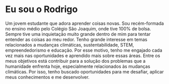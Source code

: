 # Eu sou o Rodrigo

Um jovem estudante que adora aprender coisas novas. Sou recém-formada no ensino médio pelo Colégio São Joaquim, onde tive 100% de bolsa. Sempre tive uma inquietação muito grande dentro de mim para tentar entender as coisas ao meu redor. Tenho grande interesse em temas relacionados a mudanças climáticas, sustentabilidade, STEM, empreendedorismo e educação. Por esse motivo, tenho me engajado cada vez mais nas oportunidades e aprendido mais sobre essas áreas. Entre os meus objetivos está contribuir para a solução dos problemas que a humanidade enfrenta hoje, especialmente relacionados às mudanças climáticas. Por isso, tenho buscado oportunidades para me desafiar, aplicar meus conhecimentos e me desenvolver.